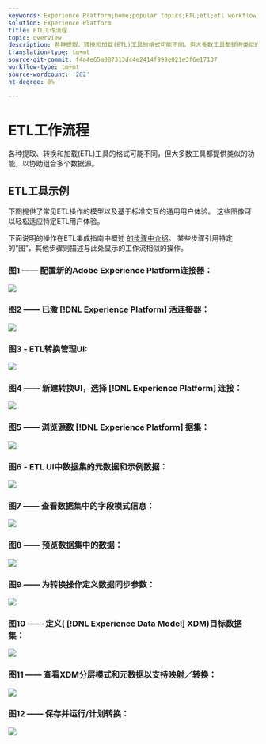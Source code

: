 ```yaml
---
keywords: Experience Platform;home;popular topics;ETL;etl;etl workflow;ETL workflow
solution: Experience Platform
title: ETL工作流程
topic: overview
description: 各种提取、转换和加载(ETL)工具的格式可能不同，但大多数工具都提供类似的功能，以协助组合多个数据源。
translation-type: tm+mt
source-git-commit: f4a4e65a087313dc4e2414f999e021e3f6e17137
workflow-type: tm+mt
source-wordcount: '202'
ht-degree: 0%

---
```



# ETL工作流程

各种提取、转换和加载(ETL)工具的格式可能不同，但大多数工具都提供类似的功能，以协助组合多个数据源。

## ETL工具示例

下图提供了常见ETL操作的模型以及基于标准交互的通用用户体验。 这些图像可以轻松适应特定ETL用户体验。

下面说明的操作在ETL集成指南中概述 [的步骤中介绍](home.md)。 某些步骤引用特定的“图”，其他步骤则描述与此处显示的工作流相似的操作。

### 图1 —— 配置新的Adobe Experience Platform连接器：

![](images/image2.png)

### 图2 —— 已激 [!DNL Experience Platform] 活连接器：

![](images/image3.png)

### 图3 - ETL转换管理UI:

![](images/image4.png)

### 图4 —— 新建转换UI，选择 [!DNL Experience Platform] 连接：

![](images/image5.png)

### 图5 —— 浏览源数 [!DNL Experience Platform] 据集：

![](images/image6.png)

### 图6 - ETL UI中数据集的元数据和示例数据：

![](images/image7.png)

### 图7 —— 查看数据集中的字段模式信息：

![](images/image8.png)

### 图8 —— 预览数据集中的数据：

![](images/image9.png)

### 图9 —— 为转换操作定义数据同步参数：

![](images/image10.png)

### 图10 —— 定义( [!DNL Experience Data Model] XDM)目标数据集：

![](images/image11.png)

### 图11 —— 查看XDM分层模式和元数据以支持映射／转换：

![](images/image12.png)

### 图12 —— 保存并运行/计划转换：

![](images/image13.png)